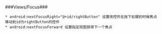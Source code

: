 ###Views/Focus###

	* android:nextFocusRight="@+id/rightButton" 设置改控件在按下右键的时候焦点移动到id为rightButton的控件
	* android:nextFocusForward 设置指定视图获得下一个焦点